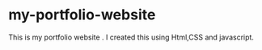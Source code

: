 # my-portfolio-website
This is my portfolio website . I created this using Html,CSS and javascript.

